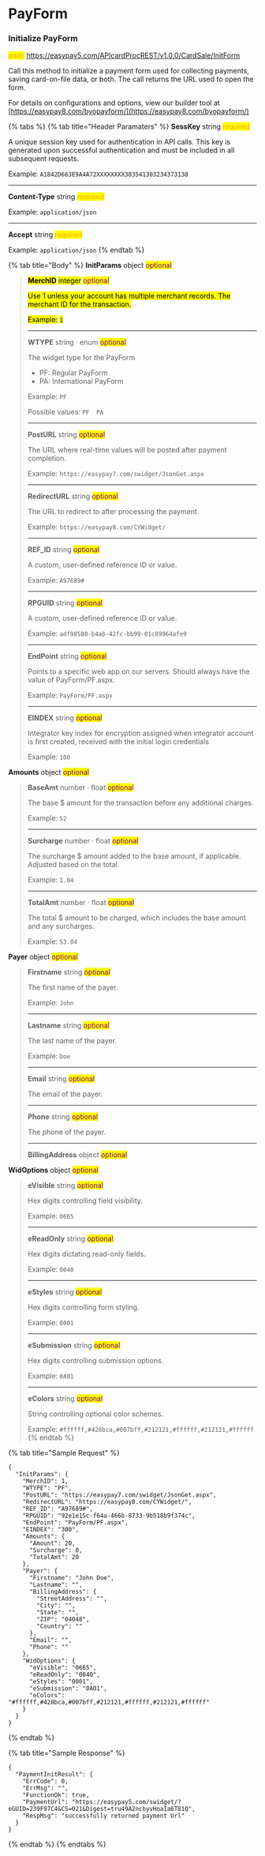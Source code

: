 # PayForm

### Initialize PayForm

<mark style="color:orange;">post:</mark> https://easypay5.com/APIcardProcREST/v1.0.0/CardSale/InitForm

Call this method to initialize a payment form used for collecting payments, saving card-on-file data, or both. The call returns the URL used to open the form.

For details on configurations and options, view our builder tool at [https://easypay8.com/byopayform/](https://easypay8.com/byopayform/)

{% tabs %}
{% tab title="Header Paramaters" %}
**SessKey** string <mark style="color:orange;">required</mark>

A unique session key used for authentication in API calls. This key is generated upon successful authentication and must be included in all subsequent requests.

Example: `A1842D663E9A4A72XXXXXXXX303541303234373138`

***

**Content-Type** string <mark style="color:orange;">required</mark>

Example: `application/json`

***

**Accept** string <mark style="color:orange;">required</mark>

Example: `application/json`
{% endtab %}

{% tab title="Body" %}
**InitParams** object <mark style="color:purple;">optional</mark>

> <mark style="color:$primary;">**MerchID**</mark> <mark style="color:$primary;"></mark><mark style="color:$primary;">integer</mark> <mark style="color:purple;">optional</mark>
>
> <mark style="color:$primary;">Use 1 unless your account has multiple merchant records. The merchant ID for the transaction.</mark>
>
> <mark style="color:$primary;">Example:</mark> <mark style="color:$primary;"></mark><mark style="color:$primary;">`1`</mark>
>
> ***
>
> **WTYPE** string · enum <mark style="color:purple;">optional</mark>
>
> The widget type for the PayForm
>
> * PF: Regular PayForm
> * PA: International PayForm
>
> Example: `PF`
>
> Possible values: `PF  PA`
>
> ***
>
> **PostURL** string <mark style="color:purple;">optional</mark>
>
> The URL where real-time values will be posted after payment completion.
>
> Example: `https://easypay7.com/swidget/JsonGet.aspx`
>
> ***
>
> **RedirectURL** string <mark style="color:purple;">optional</mark>
>
> The URL to redirect to after processing the payment.
>
> Example: `https://easypay8.com/CYWidget/`
>
> ***
>
> **REF\_ID** string <mark style="color:purple;">optional</mark>
>
> A custom, user-defined reference ID or value.
>
> Example: `A97689#`
>
> ***
>
> **RPGUID** string <mark style="color:purple;">optional</mark>
>
> A custom, user-defined reference ID or value.
>
> Example: `adf98580-b4ab-42fc-bb99-01c89964afe9`
>
> ***
>
> **EndPoint** string <mark style="color:purple;">optional</mark>
>
> Points to a specific web app on our servers. Should always have the value of PayForm/PF.aspx.
>
> Example: `PayForm/PF.aspx`
>
> ***
>
> **EINDEX** string <mark style="color:purple;">optional</mark>
>
> Integrator key index for encryption assigned when integrator account is first created, received with the initial login credentials
>
> Example: `100`

**Amounts** object <mark style="color:purple;">optional</mark>

> **BaseAmt** number · float <mark style="color:purple;">optional</mark>
>
> The base $ amount for the transaction before any additional charges.
>
> Example: `52`
>
> ***
>
> **Surcharge** number · float <mark style="color:purple;">optional</mark>
>
> The surcharge $ amount added to the base amount, if applicable. Adjusted based on the total.
>
> Example: `1.04`
>
> ***
>
> **TotalAmt** number · float <mark style="color:purple;">optional</mark>
>
> The total $ amount to be charged, which includes the base amount and any surcharges.
>
> Example: `53.04`

**Payer** object <mark style="color:purple;">optional</mark>

> **Firstname** string <mark style="color:purple;">optional</mark>
>
> The first name of the payer.
>
> Example: `John`
>
> ***
>
> **Lastname** string <mark style="color:purple;">optional</mark>
>
> The last name of the payer.
>
> Example: `Doe`
>
> ***
>
> **Email** string <mark style="color:purple;">optional</mark>
>
> The email of the payer.
>
> ***
>
> **Phone** string <mark style="color:purple;">optional</mark>
>
> The phone of the payer.
>
> ***
>
> **BillingAddress** object <mark style="color:purple;">optional</mark>

**WidOptions** object <mark style="color:purple;">optional</mark>

> **eVisible** string <mark style="color:purple;">optional</mark>
>
> Hex digits controlling field visibility.
>
> Example: `0665`
>
> ***
>
> **eReadOnly** string <mark style="color:purple;">optional</mark>
>
> Hex digits dictating read-only fields.
>
> Example: `0040`
>
> ***
>
> **eStyles** string <mark style="color:purple;">optional</mark>
>
> Hex digits controlling form styling.
>
> Example: `0001`
>
> ***
>
> **eSubmission** string <mark style="color:purple;">optional</mark>
>
> Hex digits controlling submission options.
>
> Example: `0A01`
>
> ***
>
> **eColors** string <mark style="color:purple;">optional</mark>
>
> String controlling optional color schemes.
>
> Example: `#ffffff,#428bca,#007bff,#212121,#ffffff,#212121,#ffffff`
{% endtab %}

{% tab title="Sample Request" %}
```clike
{
  "InitParams": {
    "MerchID": 1,
    "WTYPE": "PF",
    "PostURL": "https://easypay7.com/swidget/JsonGet.aspx",
    "RedirectURL": "https://easypay8.com/CYWidget/",
    "REF_ID": "A97689#",
    "RPGUID": "92e1e15c-f64a-466b-8733-9b518b9f374c",
    "EndPoint": "PayForm/PF.aspx",
    "EINDEX": "300",
    "Amounts": {
      "Amount": 20,
      "Surcharge": 0,
      "TotalAmt": 20
    },
    "Payer": {
      "Firstname": "John Doe",
      "Lastname": "",
      "BillingAddress": {
        "StreetAddress": "",
        "City": "",
        "State": "",
        "ZIP": "04048",
        "Country": ""
      },
      "Email": "",
      "Phone": ""
    },
    "WidOptions": {
      "eVisible": "0665",
      "eReadOnly": "0040",
      "eStyles": "0001",
      "eSubmission": "0A01",
      "eColors": "#ffffff,#428bca,#007bff,#212121,#ffffff,#212121,#ffffff"
    }
  }
}
```
{% endtab %}

{% tab title="Sample Response" %}
```clike
{
  "PaymentInitResult": {
    "ErrCode": 0,
    "ErrMsg": "",
    "FunctionOk": true,
    "PaymentUrl": "https://easypay5.com/swidget/?eGUID=239F97C4&CS=021&Digest=tru49A2ncbyvHoaIa6T81Q",
    "RespMsg": "successfully returned payment Url"
  }
}
```
{% endtab %}
{% endtabs %}

